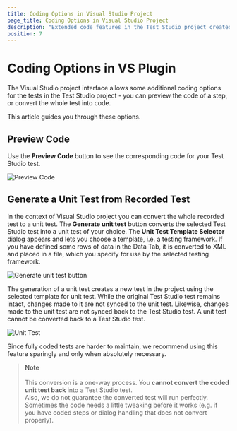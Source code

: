 ```yaml
---
title: Coding Options in Visual Studio Project
page_title: Coding Options in Visual Studio Project
description: "Extended code features in the Test Studio project created in Visual Studio plugin. All steps of a recorded steps can be converted to code in the Visual Studio Project. Preview code for a step in the Visual Studio Project."
position: 7
---
```

# Coding Options in VS Plugin

The Visual Studio project interface allows some additional coding options for the tests in the Test Studio project - you can preview the code of a step, or convert the whole test into code.

This article guides you through these options.

## Preview Code

Use the **Preview Code** button to see the corresponding code for your Test Studio test.

![Preview Code](/img/automated-tests/vs-plugin/code-options-in-vs/preview-code.png)

## Generate a Unit Test from Recorded Test

In the context of Visual Studio project you can convert the whole recorded test to a unit test. The **Generate unit test** button converts the selected Test Studio test into a unit test of your choice. The **Unit Test Template Selector** dialog appears and lets you choose a template, i.e. a testing framework. If you have defined some rows of data in the Data Tab, it is converted to XML and placed in a file, which you specify for use by the selected testing framework.

![Generate unit test button](/img/automated-tests/vs-plugin/code-options-in-vs/generate-unit-test.png)

The generation of a unit test creates a new test in the project using the selected template for unit test. While the original Test Studio test remains intact, changes made to it are not synced to the unit test. Likewise, changes made to the unit test are not synced back to the Test Studio test. A unit test cannot be converted back to a Test Studio test.

![Unit Test](/img/automated-tests/vs-plugin/code-options-in-vs/unit-test-generated.png)

Since fully coded tests are harder to maintain, we recommend using this feature sparingly and only when absolutely necessary.

> __Note__
><br>
><br>
> This conversion is a one-way process. You __cannot convert the coded unit test back__ into a Test Studio test.
><br>
Also, we do not guarantee the converted test will run perfectly. Sometimes the code needs a little tweaking before it works (e.g. if you have coded steps or dialog handling that does not convert properly).

